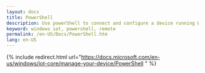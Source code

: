 ```yaml
---
layout: docs
title: PowerShell
description: Use powerShell to connect and configure a device running Windows 10 IoT Core
keyword: windows iot, powershell, remote
permalink: /en-US/Docs/PowerShell.htm
lang: en-US
---
```

{% include redirect.html url="https://docs.microsoft.com/en-us/windows/iot-core/manage-your-device/PowerShell " %}
